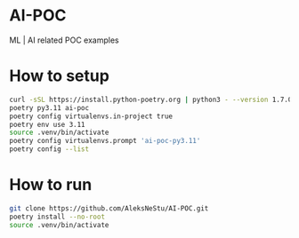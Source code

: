 # AI-POC
ML | AI related POC examples

# How to setup
```sh
curl -sSL https://install.python-poetry.org | python3 - --version 1.7.0
poetry py3.11 ai-poc
poetry config virtualenvs.in-project true
poetry env use 3.11
source .venv/bin/activate
poetry config virtualenvs.prompt 'ai-poc-py3.11'
poetry config --list
```

# How to run
```sh
git clone https://github.com/AleksNeStu/AI-POC.git
poetry install --no-root
source .venv/bin/activate
```